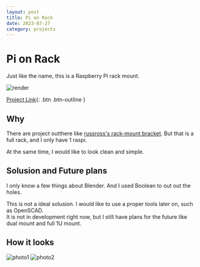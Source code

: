 ```yaml
---
layout: post
title: Pi on Rack
date: 2023-07-27
category: projects
---
```

# Pi on Rack
Just like the name, this is a Raspberry Pi rack mount. 

![render](https://user-images.githubusercontent.com/31970387/197358675-aa88f577-4f36-4af7-96ef-e6acb4ab5fa1.jpg)

[Project Link](https://codeberg.org/Colgrave/pi-on-rack){: .btn .btn-outline }

## Why
There are project outthere like [russross's rack-mount bracket](https://www.thingiverse.com/thing:4125055). But that is a full rack, and I only have 1 raspi. 

At the same time, I would like to look clean and simple. 

## Solusion and Future plans
I only know a few things about Blender. And I used Boolean to out out the holes. 

This is not a ideal solusion. I would like to use a proper tools later on, such as OpenSCAD.  
It is not in development right now, but I still have plans for the future like dual mount and full 1U mount. 

## How it looks
![photo1](https://user-images.githubusercontent.com/31970387/197358685-8ffcadec-e2ad-4a4f-a97d-a06bc570094f.jpg)
![photo2](https://user-images.githubusercontent.com/31970387/197358686-c88af996-5bb9-4c59-abfc-26fb27905f3f.jpg)

<script src="https://utteranc.es/client.js"
        repo="Colgrave34/Colgrave34.github.io"
        issue-term="pathname"
        label="Comment"
        theme="github-dark"
        crossorigin="anonymous"
        async>
</script>